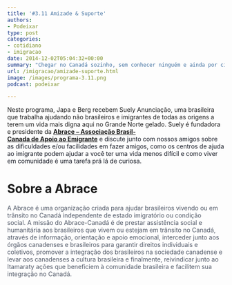 ```yaml
---
title: '#3.11 Amizade & Suporte'
authors:
- Podeixar
type: post
categories:
- cotidiano
- imigracao
date: 2014-12-02T05:04:32+00:00
summary: "Chegar no Canadá sozinho, sem conhecer ninguém e ainda por cima sem falar direito o idioma é uma combinação prá lá de complicada. A solidão, a tristeza e o isolamente às vezes podem fazer com que as pessoas causem uma verdadeira tempestade em um copo d'água. Onde é possível encontrar ajuda? É preciso pagar por tudo isso? Será que é muito difícil fazer amizades?"
url: /imigracao/amizade-suporte.html
image: /images/programa-3.11.png
podcast: podeixar

---
```

Neste programa, Japa e Berg recebem Suely Anunciação, uma brasileira que trabalha ajudando não brasileiros e imigrantes de todas as origens a terem um vida mais digna aqui no Grande Norte gelado. Suely é fundadora e presidente da <span style="font-weight: bold; color: #141823;"><a href="http://abracecanada.org/" target="_blank">Abrace &#8211; Associação Brasil-Canada de Apoio ao Emigrante</a></span><span style="color: #141823;"> e</span><span style="color: #141823;"> discute junto com nossos amigos sobre as dificuldades e/ou facilidades em </span><span style="color: #141823;">fazer amigos, como os centros de ajuda ao imigrante podem ajudar a você ter uma vida menos difícil e como viver em comunidade é uma tarefa prá lá de curiosa.</span>

# Sobre a Abrace

<span style="color: #4e5665;">A Abrace é uma organização criada para ajudar brasileiros vivendo ou em trânsito no Canadá independente de estado imigratório ou condição social. A missão do Abrace-Canadá é de prestar assistência social e humanitária aos brasileiros que vivem ou estejam em trânsito no Canadá, através de informação, orientação e apoio emocional, interceder junto aos órgãos canadenses e brasileiros para garantir direitos individuais e coletivos, promover a integração dos brasileiros na sociedade canadense e levar aos canadenses a cultura brasileira e finalmente, reivindicar junto ao Itamaraty ações que beneficiem à comunidade brasileira e facilitem sua integração no Canadá.</span>
